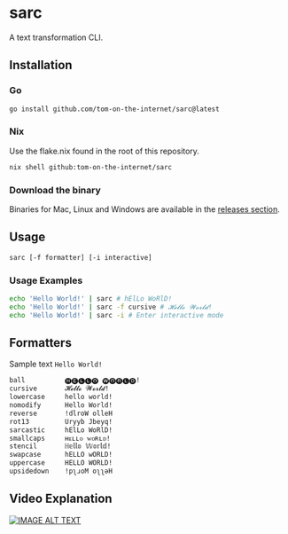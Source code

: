 # sarc

A text transformation CLI.

## Installation

### Go

```bash
go install github.com/tom-on-the-internet/sarc@latest
```

### Nix

Use the flake.nix found in the root of this repository.

```bash
nix shell github:tom-on-the-internet/sarc
```

### Download the binary

Binaries for Mac, Linux and Windows are available in the [releases section](https://github.com/tom-on-the-internet/sarc/releases).

## Usage

```txt
sarc [-f formatter] [-i interactive]
```

### Usage Examples

```bash
echo 'Hello World!' | sarc # hElLo WoRlD!
echo 'Hello World!' | sarc -f cursive # 𝓗𝓮𝓵𝓵𝓸 𝓦𝓸𝓻𝓵𝓭!
echo 'Hello World!' | sarc -i # Enter interactive mode
```

## Formatters

Sample text `Hello World!`

```txt
ball          🅗🅔🅛🅛🅞 🅦🅞🅡🅛🅓!
cursive       𝓗𝓮𝓵𝓵𝓸 𝓦𝓸𝓻𝓵𝓭!
lowercase     hello world!
nomodify      Hello World!
reverse       !dlroW olleH
rot13         Uryyb Jbeyq!
sarcastic     hElLo WoRlD!
smallcaps     ʜᴇʟʟᴏ ᴡᴏʀʟᴅ!
stencil       ℍ𝕖𝕝𝕝𝕠 𝕎𝕠𝕣𝕝𝕕!
swapcase      hELLO wORLD!
uppercase     HELLO WORLD!
upsidedown    !pʅɹoM oʅʅǝH
```

## Video Explanation

[![IMAGE ALT TEXT](http://img.youtube.com/vi/V9dOyqtm3vc/0.jpg)](http://www.youtube.com/watch?v=V9dOyqtm3vc "Sarc Video")
